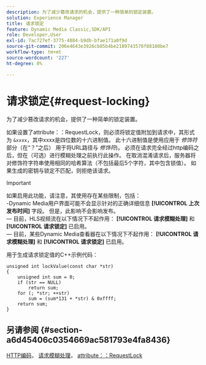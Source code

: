 ```yaml
---
description: 为了减少篡改请求的机会，提供了一种简单的锁定装置。
solution: Experience Manager
title: 请求锁定
feature: Dynamic Media Classic,SDK/API
role: Developer,User
exl-id: 7ac727ef-3775-4884-b9db-bfae171a0f9d
source-git-commit: 206e4643e3926cb85b4be2189743578f88180be7
workflow-type: tm+mt
source-wordcount: '227'
ht-degree: 0%

---
```


# 请求锁定{#request-locking}

为了减少篡改请求的机会，提供了一种简单的锁定装置。

如果设置了attribute：：RequestLock，则必须将锁定值附加到请求中，其形式为 `&xxxx`，其中xxxx是四位数的十六进制值。 此十六进制值是使用应用于 *修饰符* 部分（在“？”之后） 用于将URL路径与 *修饰符*)。 必须在请求完全经过http编码之后，但在（可选）进行模糊处理之前执行此操作。 在取消混淆请求后，服务器将对修饰符字符串使用相同的哈希算法（不包括最后5个字符，其中包含锁值）。 如果生成的密钥与锁定不匹配，则拒绝该请求。

>[!IMPORTANT]
>
>如果启用此功能，请注意，其使用存在某些限制，包括：<br>-Dynamic Media用户界面可能不会显示针对的正确详细信息 **[!UICONTROL 上次发布时间]** 字段。 但是，此影响不会影响发布。<br> — 目前，HLS视频流在以下情况下不起作用： **[!UICONTROL 请求模糊处理]** 和 **[!UICONTROL 请求锁定]** 已启用。<br> — 目前，某些Dynamic Media查看器在以下情况下不起作用： **[!UICONTROL 请求模糊处理]** 和 **[!UICONTROL 请求锁定]** 已启用。

用于生成请求锁定值的C++示例代码：

```
unsigned int lockValue(const char *str) 
{ 
    unsigned int sum = 0; 
    if (str == NULL) 
        return sum; 
    for (; *str; ++str) 
        sum = (sum*131 + *str) & 0xffff; 
    return sum; 
} 
```

## 另请参阅 {#section-a6d45406c0354669ac581793e4fa8436}

[HTTP编码](../../../../../is-api/http-ref/image-serving-api-ref/c-http-protocol-reference/c-syntax-and-features/r-http-encoding.md#reference-bb34dd13f316462695448acfa8f92df7)， [请求模糊处理](../../../../../is-api/http-ref/image-serving-api-ref/c-http-protocol-reference/c-syntax-and-features/r-request-obfuscation.md#reference-895f65d6796c43bb9bad21a676ed714d)， [attribute：：RequestLock](../../../../../is-api/image-catalog/image-serving-api-ref/c-image-catalog-reference/c-attributes-reference/r-requestlock.md#reference-8bbe2f581be847d3b9fa123e8e5e94b0)
